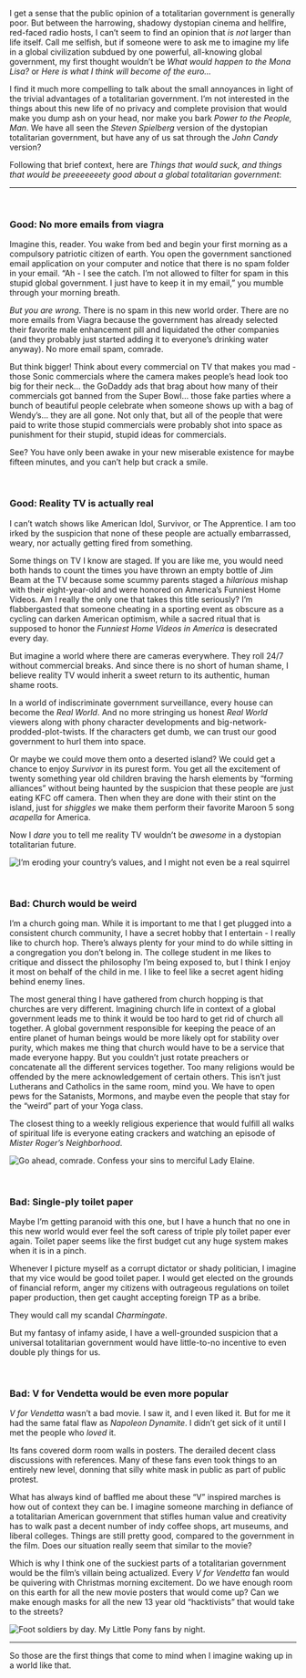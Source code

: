 <!--Can I Interest You in Some Totalitarianism?-->
<!--You have woken up in a world stifled by a massive totalitarian government.  For once, let’s not talk about the worthy implications.  What would suck?  What would be pretty good?-->

I get a sense that the public opinion of a totalitarian government is generally poor.  But between the harrowing, shadowy dystopian cinema and hellfire, red-faced radio hosts, I can’t seem to find an opinion that *is not* larger than life itself.  Call me selfish, but if someone were to ask me to imagine my life in a global civilization subdued by one powerful, all-knowing global government, my first thought wouldn’t be *What would happen to the Mona Lisa?* or *Here is what I think will become of the euro...*

I find it much more compelling to talk about the small annoyances in light of the trivial advantages of a totalitarian government. I’m not interested in the things about this new life of no privacy and complete provision that would make you dump ash on your head, nor make you bark *Power to the People, Man*.  We have all seen the *Steven Spielberg* version of the dystopian totalitarian government, but have any of us sat through the *John Candy* version?

Following that brief context, here are *Things that would suck, and things that would be preeeeeeety good about a global totalitarian government*:

<hr>

<br>

### Good: No more emails from viagra

Imagine this, reader.  You wake from bed and begin your first morning as a compulsory patriotic citizen of earth.  You open the government sanctioned email application on your computer and notice that there is no spam folder in your email.  “Ah - I see the catch.  I’m not allowed to filter for spam in this stupid global government.  I just have to keep it in my email,” you mumble through your morning breath.

*But you are wrong*.  There is no spam in this new world order.  There are no more emails from Viagra because the government has already selected their favorite male enhancement pill and liquidated the other companies (and they probably just started adding it to everyone’s drinking water anyway).  No more email spam, comrade.

But think bigger!  Think about every commercial on TV that makes you mad - those Sonic commercials where the camera makes people’s head look too big for their neck... the GoDaddy ads that brag about how many of their commercials got banned from the Super Bowl... those fake parties where a bunch of beautiful people celebrate when someone shows up with a bag of Wendy’s... they are all gone.  Not only that, but all of the people that were paid to write those stupid commercials were probably shot into space as punishment for their stupid, stupid ideas for commercials.

See?  You have only been awake in your new miserable existence for maybe fifteen minutes, and you can’t help but crack a smile.

<br>

### Good: Reality TV is actually real

I can’t watch shows like American Idol, Survivor, or The Apprentice.  I am too irked by the suspicion that none of these people are actually embarrassed, weary, nor actually getting fired from something.

Some things on TV I know are staged.  If you are like me, you would need both hands to count the times you have thrown an empty bottle of Jim Beam at the TV because some scummy parents staged a *hilarious* mishap with their eight-year-old and were honored on America’s Funniest Home Videos.  Am I really the only one that takes this title seriously?  I’m flabbergasted that someone cheating in a sporting event as obscure as a cycling can darken American optimism, while a sacred ritual that is supposed to honor the *Funniest Home Videos in America* is desecrated every day.

But imagine a world where there are cameras everywhere.  They roll 24/7 without commercial breaks.  And since there is no short of human shame, I believe reality TV would inherit a sweet return to its authentic, human shame roots.

In a world of indiscriminate government surveillance, every house can become the *Real World*.  And no more stringing us honest *Real World* viewers along with phony character developments and big-network-prodded-plot-twists.  If the characters get dumb, we can trust our good government to hurl them into space.

Or maybe we could move them onto a deserted island?  We could get a chance to enjoy *Survivor* in its purest form.  You get all the excitement of twenty something year old children braving the harsh elements by “forming alliances” without being haunted by the suspicion that these people are just eating KFC off camera.  Then when they are done with their stint on the island, just for *shiggles* we make them perform their favorite Maroon 5 song *acapella* for America.

Now I *dare* you to tell me reality TV wouldn’t be *awesome* in a dystopian totalitarian future.

![I’m eroding your country’s values, and I might not even be a real squirrel](http://4.bp.blogspot.com/-JJJ9IczQBvY/T96MXsEqewI/AAAAAAAAA9I/pSQRoyMIUTQ/s1600/twiggy.jpg)

<br>

### Bad: Church would be weird

I’m a church going man.  While it is important to me that I get plugged into a consistent church community, I have a secret hobby that I entertain - I really like to church hop.  There’s always plenty for your mind to do while sitting in a congregation you don’t belong in.  The college student in me likes to critique and dissect the philosophy I’m being exposed to, but I think I enjoy it most on behalf of the child in me.  I like to feel like a secret agent hiding behind enemy lines.

The most general thing I have gathered from church hopping is that churches are very different.  Imagining church life in context of a global government leads me to think it would be too hard to get rid of church all together. A global government responsible for keeping the peace of an entire planet of human beings would be more likely opt for stability over purity, which makes me thing that church would have to be a service that made everyone happy.  But you couldn’t just rotate preachers or concatenate all the different services together.  Too many religions would be offended by the mere acknowledgement of certain others.  This isn’t just Lutherans and Catholics in the same room, mind you.  We have to open pews for the Satanists, Mormons, and maybe even the people that stay for the “weird” part of your Yoga class.

The closest thing to a weekly religious experience that would fulfill all walks of spiritual life is everyone eating crackers and watching an episode of *Mister Roger’s Neighborhood*.

![Go ahead, comrade.  Confess your sins to merciful Lady Elaine.](http://1.bp.blogspot.com/-wAU1F9z6bqM/UMt_PbX6hDI/AAAAAAAAJZg/uALBxNK6Bpg/s1600/elaine.jpg)

<br>

### Bad: Single-ply toilet paper

Maybe I’m getting paranoid with this one, but I have a hunch that no one in this new world would ever feel the soft caress of triple ply toilet paper ever again.  Toilet paper seems like the first budget cut any huge system makes when it is in a pinch.

Whenever I picture myself as a corrupt dictator or shady politician, I imagine that my vice would be good toilet paper.  I would get elected on the grounds of financial reform, anger my citizens with outrageous regulations on toilet paper production, then get caught accepting foreign TP as a bribe.

They would call my scandal *Charmingate*.

But my fantasy of infamy aside, I have a well-grounded suspicion that a universal totalitarian government would have little-to-no incentive to even double ply things for us.

<br>

### Bad: V for Vendetta would be even more popular

*V for Vendetta* wasn’t a bad movie.  I saw it, and I even liked it.  But for me it had the same fatal flaw as *Napoleon Dynamite*.  I didn’t get sick of it until I met the people who *loved* it.

Its fans covered dorm room walls in posters.  The derailed decent class discussions with references.  Many of these fans even took things to an entirely new level, donning that silly white mask in public as part of public protest.

What has always kind of baffled me about these “V” inspired marches is how out of context they can be.  I imagine someone marching in defiance of a totalitarian American government that stifles human value and creativity has to walk past a decent number of indy coffee shops, art museums, and liberal colleges.  Things are still pretty good, compared to the government in the film.  Does our situation really seem that similar to the movie?

Which is why I think one of the suckiest parts of a totalitarian government would be the film’s villain being actualized.  Every *V for Vendetta* fan would be quivering with Christmas morning excitement.  Do we have enough room on this earth for all the new movie posters that would come up?  Can we make enough masks for all the new 13 year old “hacktivists” that would take to the streets?

![Foot soldiers by day.  My Little Pony fans by night.](http://assets.vice.com/content-images/article/anonymous-v-for-vendetta-protests-fireworks-night-guy-fawkes-london/4cf9f4315f246857864227516759b056_vice_670.jpg)

<hr>

So those are the first things that come to mind when I imagine waking up in a world like that.
